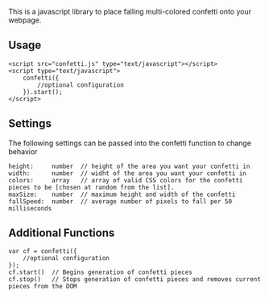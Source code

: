 This is a javascript library to place falling multi-colored confetti onto your webpage.

Usage
--
	<script src="confetti.js" type="text/javascript"></script>
	<script type="text/javascript">
		confetti({
			//optional configuration
		}).start();
	</script>

Settings
--
The following settings can be passed into the confetti function to change behavior

	height:		number	// height of the area you want your confetti in
	width:		number	// widht of the area you want your confetti in
	colors:		array	// array of valid CSS colors for the confetti pieces to be [chosen at random from the list].
	maxSize:	number	// maximum height and width of the confetti
	fallSpeed:	number	// average number of pixels to fall per 50 milliseconds

Additional Functions
--
	var cf = confetti({
		//optional configuration
	});
	cf.start()	// Begins generation of confetti pieces
	cf.stop()	// Stops generation of confetti pieces and removes current pieces from the DOM